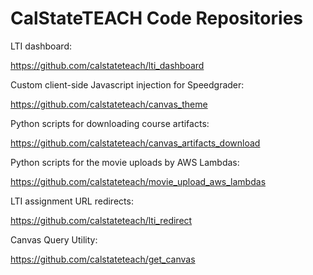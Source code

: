 # CalStateTEACH Code Repositories

LTI dashboard:

https://github.com/calstateteach/lti_dashboard

Custom client-side Javascript injection for Speedgrader:

https://github.com/calstateteach/canvas_theme

Python scripts for downloading course artifacts:

https://github.com/calstateteach/canvas_artifacts_download

Python scripts for the movie uploads by AWS Lambdas:

https://github.com/calstateteach/movie_upload_aws_lambdas

LTI assignment URL redirects:

https://github.com/calstateteach/lti_redirect

Canvas Query Utility:

https://github.com/calstateteach/get_canvas
